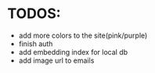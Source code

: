 # TODOS:
- add more colors to the site(pink/purple)
- finish auth
- add embedding index for local db
- add image url to emails
